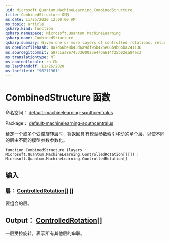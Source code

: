 ```yaml
---
uid: Microsoft.Quantum.MachineLearning.CombinedStructure
title: CombinedStructure 函数
ms.date: 11/25/2020 12:00:00 AM
ms.topic: article
qsharp.kind: function
qsharp.namespace: Microsoft.Quantum.MachineLearning
qsharp.name: CombinedStructure
qsharp.summary: Given one or more layers of controlled rotations, returns a single layer with model parameter index shifted such that distinct layers are parameterized by distinct model parameters.
ms.openlocfilehash: 0a7d66be8b45d6a9df95b425e66b9b6bba241136
ms.sourcegitcommit: a87c1aa8e7453360025e47ba614f25b02ea84ec3
ms.translationtype: MT
ms.contentlocale: zh-CN
ms.lasthandoff: 11/26/2020
ms.locfileid: "96211961"
---
```

# <a name="combinedstructure-function"></a>CombinedStructure 函数

命名空间： [default-machinelearning-southcentralus](xref:Microsoft.Quantum.MachineLearning)

Package： [default-machinelearning-southcentralus](https://nuget.org/packages/Microsoft.Quantum.MachineLearning)


给定一个或多个受控旋转层时，将返回具有模型参数索引移动的单个层，以使不同的层由不同的模型参数参数化。

```qsharp
function CombinedStructure (layers : Microsoft.Quantum.MachineLearning.ControlledRotation[][]) : Microsoft.Quantum.MachineLearning.ControlledRotation[]
```


## <a name="input"></a>输入

### <a name="layers--controlledrotation"></a>层： [ControlledRotation](xref:Microsoft.Quantum.MachineLearning.ControlledRotation)[] []

要组合的层。



## <a name="output--controlledrotation"></a>Output： [ControlledRotation](xref:Microsoft.Quantum.MachineLearning.ControlledRotation)[]

一层受控旋转，表示所有其他层的串联。